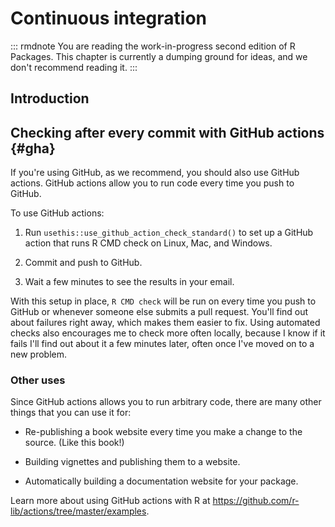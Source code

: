 # Continuous integration

::: rmdnote
You are reading the work-in-progress second edition of R Packages. This chapter is currently a dumping ground for ideas, and we don't recommend reading it. 
:::

## Introduction

## Checking after every commit with GitHub actions {#gha}

If you're using GitHub, as we recommend, you should also use GitHub actions.
GitHub actions allow you to run code every time you push to GitHub.

To use GitHub actions:

1.  Run `usethis::use_github_action_check_standard()` to set up a GitHub action that runs R CMD check on Linux, Mac, and Windows.

2.  Commit and push to GitHub.

3.  Wait a few minutes to see the results in your email.

With this setup in place, `R CMD check` will be run on every time you push to GitHub or whenever someone else submits a pull request.
You'll find out about failures right away, which makes them easier to fix.
Using automated checks also encourages me to check more often locally, because I know if it fails I'll find out about it a few minutes later, often once I've moved on to a new problem.

### Other uses

Since GitHub actions allows you to run arbitrary code, there are many other things that you can use it for:

-   Re-publishing a book website every time you make a change to the source.
    (Like this book!)

-   Building vignettes and publishing them to a website.

-   Automatically building a documentation website for your package.

Learn more about using GitHub actions with R at <https://github.com/r-lib/actions/tree/master/examples>.
